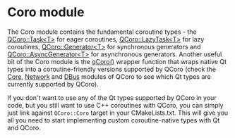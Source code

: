 <!--
SPDX-FileCopyrightText: 2022 Daniel Vrátil <dvratil@kde.org>

SPDX-License-Identifier: GFDL-1.3-or-later
-->

# Coro module

The Coro module contains the fundamental coroutine types - the
[QCoro::Task&lt;T>][qcoro-task] for eager coroutines,
[QCoro::LazyTask&lt;T>][qcoro-lazytask] for lazy coroutines,
[QCoro::Generator&lt;T>][qcoro-generator] for synchronous generators and
[QCoro::AsyncGenerator&lt;T>][qcoro-asyncgenerator] for asynchronous generators.
Another useful bit of the Coro module is the [qCoro()][qcoro-coro] wrapper
function that wraps native Qt types into a coroutine-friendly versions supported by
QCoro (check the [Core][qcoro-core], [Network][qcoro-network] and
[DBus][qcoro-dbus] modules of QCoro to see which
Qt types are currently supported by QCoro).

If you don't want to use any of the Qt types supported by QCoro in your
code, but you still want to use C++ coroutines with QCoro, you can simply
just link against `QCoro::Coro` target in your CMakeLists.txt. This will
give you all you need to start implementing custom coroutine-native types
with Qt and QCoro.

[qcoro-task]: task.md
[qcoro-lazytask]: lazytask.md
[qcoro-coro]: coro.md
[qcoro-generator]: generator.md
[qcoro-asyncgenerator]: asyncgenerator.md
[qcoro-core]: ../core/index.md
[qcoro-network]: ../network/index.md
[qcoro-dbus]: ../dbus/index.md
